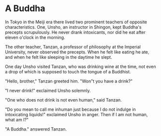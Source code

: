 # A Buddha

In Tokyo in the Meiji era there lived two prominent teachers of opposite characteristics. One, Unsho, an instructor in Shingon, kept Buddha's precepts scrupulously. He never drank intoxicants, nor did he eat after eleven o'clock in the morning.

The other teacher, Tanzan, a professor of philosophy at the Imperial University, never observed the precepts. When he felt like eating he ate, and when he felt like sleeping in the daytime he slept.

One day Unsho visited Tanzan, who was drinking wine at the time, not even a drop of which is supposed to touch the tongue of a Buddhist.

"Hello, brother," Tanzan greeted him. "Won"t you have a drink?"

"I never drink!" exclaimed Unsho solemnly.

"One who does not drink is not even human," said Tanzan.

"Do you mean to call me inhuman just because I do not indulge in intoxicating liquids!" exclaimed Unsho in anger. Then if I am not human, what am I?"

"A Buddha." answered Tanzan.
